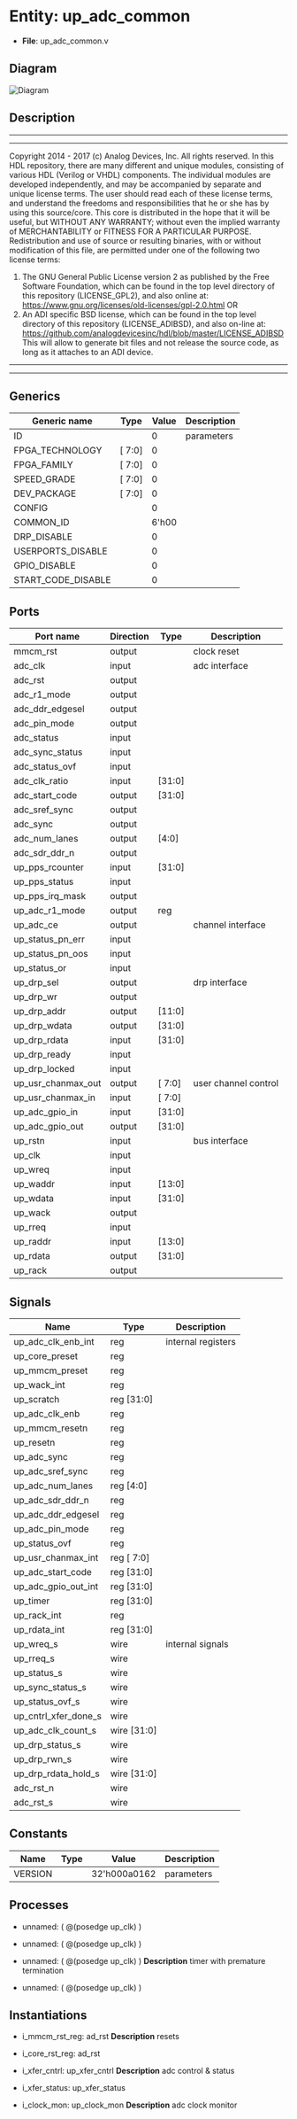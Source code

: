 # Entity: up_adc_common

- **File**: up_adc_common.v
## Diagram

![Diagram](up_adc_common.svg "Diagram")
## Description

***************************************************************************
 ***************************************************************************
 Copyright 2014 - 2017 (c) Analog Devices, Inc. All rights reserved.
 In this HDL repository, there are many different and unique modules, consisting
 of various HDL (Verilog or VHDL) components. The individual modules are
 developed independently, and may be accompanied by separate and unique license
 terms.
 The user should read each of these license terms, and understand the
 freedoms and responsibilities that he or she has by using this source/core.
 This core is distributed in the hope that it will be useful, but WITHOUT ANY
 WARRANTY; without even the implied warranty of MERCHANTABILITY or FITNESS FOR
 A PARTICULAR PURPOSE.
 Redistribution and use of source or resulting binaries, with or without modification
 of this file, are permitted under one of the following two license terms:
   1. The GNU General Public License version 2 as published by the
      Free Software Foundation, which can be found in the top level directory
      of this repository (LICENSE_GPL2), and also online at:
      <https://www.gnu.org/licenses/old-licenses/gpl-2.0.html>
 OR
   2. An ADI specific BSD license, which can be found in the top level directory
      of this repository (LICENSE_ADIBSD), and also on-line at:
      https://github.com/analogdevicesinc/hdl/blob/master/LICENSE_ADIBSD
      This will allow to generate bit files and not release the source code,
      as long as it attaches to an ADI device.
 ***************************************************************************
 ***************************************************************************
 
## Generics

| Generic name       | Type   | Value | Description |
| ------------------ | ------ | ----- | ----------- |
| ID                 |        | 0     | parameters  |
| FPGA_TECHNOLOGY    | [ 7:0] | 0     |             |
| FPGA_FAMILY        | [ 7:0] | 0     |             |
| SPEED_GRADE        | [ 7:0] | 0     |             |
| DEV_PACKAGE        | [ 7:0] | 0     |             |
| CONFIG             |        | 0     |             |
| COMMON_ID          |        | 6'h00 |             |
| DRP_DISABLE        |        | 0     |             |
| USERPORTS_DISABLE  |        | 0     |             |
| GPIO_DISABLE       |        | 0     |             |
| START_CODE_DISABLE |        | 0     |             |
## Ports

| Port name          | Direction | Type   | Description          |
| ------------------ | --------- | ------ | -------------------- |
| mmcm_rst           | output    |        | clock reset          |
| adc_clk            | input     |        | adc interface        |
| adc_rst            | output    |        |                      |
| adc_r1_mode        | output    |        |                      |
| adc_ddr_edgesel    | output    |        |                      |
| adc_pin_mode       | output    |        |                      |
| adc_status         | input     |        |                      |
| adc_sync_status    | input     |        |                      |
| adc_status_ovf     | input     |        |                      |
| adc_clk_ratio      | input     | [31:0] |                      |
| adc_start_code     | output    | [31:0] |                      |
| adc_sref_sync      | output    |        |                      |
| adc_sync           | output    |        |                      |
| adc_num_lanes      | output    | [4:0]  |                      |
| adc_sdr_ddr_n      | output    |        |                      |
| up_pps_rcounter    | input     | [31:0] |                      |
| up_pps_status      | input     |        |                      |
| up_pps_irq_mask    | output    |        |                      |
| up_adc_r1_mode     | output    | reg    |                      |
| up_adc_ce          | output    |        | channel interface    |
| up_status_pn_err   | input     |        |                      |
| up_status_pn_oos   | input     |        |                      |
| up_status_or       | input     |        |                      |
| up_drp_sel         | output    |        | drp interface        |
| up_drp_wr          | output    |        |                      |
| up_drp_addr        | output    | [11:0] |                      |
| up_drp_wdata       | output    | [31:0] |                      |
| up_drp_rdata       | input     | [31:0] |                      |
| up_drp_ready       | input     |        |                      |
| up_drp_locked      | input     |        |                      |
| up_usr_chanmax_out | output    | [ 7:0] | user channel control |
| up_usr_chanmax_in  | input     | [ 7:0] |                      |
| up_adc_gpio_in     | input     | [31:0] |                      |
| up_adc_gpio_out    | output    | [31:0] |                      |
| up_rstn            | input     |        | bus interface        |
| up_clk             | input     |        |                      |
| up_wreq            | input     |        |                      |
| up_waddr           | input     | [13:0] |                      |
| up_wdata           | input     | [31:0] |                      |
| up_wack            | output    |        |                      |
| up_rreq            | input     |        |                      |
| up_raddr           | input     | [13:0] |                      |
| up_rdata           | output    | [31:0] |                      |
| up_rack            | output    |        |                      |
## Signals

| Name                 | Type               | Description         |
| -------------------- | ------------------ | ------------------- |
| up_adc_clk_enb_int   | reg                | internal registers  |
| up_core_preset       | reg                |                     |
| up_mmcm_preset       | reg                |                     |
| up_wack_int          | reg                |                     |
| up_scratch           | reg         [31:0] |                     |
| up_adc_clk_enb       | reg                |                     |
| up_mmcm_resetn       | reg                |                     |
| up_resetn            | reg                |                     |
| up_adc_sync          | reg                |                     |
| up_adc_sref_sync     | reg                |                     |
| up_adc_num_lanes     | reg         [4:0]  |                     |
| up_adc_sdr_ddr_n     | reg                |                     |
| up_adc_ddr_edgesel   | reg                |                     |
| up_adc_pin_mode      | reg                |                     |
| up_status_ovf        | reg                |                     |
| up_usr_chanmax_int   | reg         [ 7:0] |                     |
| up_adc_start_code    | reg         [31:0] |                     |
| up_adc_gpio_out_int  | reg         [31:0] |                     |
| up_timer             | reg         [31:0] |                     |
| up_rack_int          | reg                |                     |
| up_rdata_int         | reg         [31:0] |                     |
| up_wreq_s            | wire               | internal signals    |
| up_rreq_s            | wire               |                     |
| up_status_s          | wire               |                     |
| up_sync_status_s     | wire               |                     |
| up_status_ovf_s      | wire               |                     |
| up_cntrl_xfer_done_s | wire               |                     |
| up_adc_clk_count_s   | wire [31:0]        |                     |
| up_drp_status_s      | wire               |                     |
| up_drp_rwn_s         | wire               |                     |
| up_drp_rdata_hold_s  | wire [31:0]        |                     |
| adc_rst_n            | wire               |                     |
| adc_rst_s            | wire               |                     |
## Constants

| Name    | Type | Value        | Description |
| ------- | ---- | ------------ | ----------- |
| VERSION |      | 32'h000a0162 | parameters  |
## Processes
- unnamed: ( @(posedge up_clk) )
- unnamed: ( @(posedge up_clk) )
- unnamed: ( @(posedge up_clk) )
**Description**
timer with premature termination

- unnamed: ( @(posedge up_clk) )
## Instantiations

- i_mmcm_rst_reg: ad_rst
**Description**
resets

- i_core_rst_reg: ad_rst
- i_xfer_cntrl: up_xfer_cntrl
**Description**
adc control & status

- i_xfer_status: up_xfer_status
- i_clock_mon: up_clock_mon
**Description**
adc clock monitor

